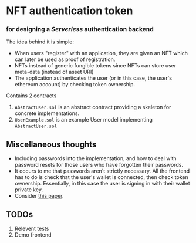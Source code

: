 # NFT authentication token
### for designing a <i>Serverless</i> authentication backend

The idea behind it is simple:
* When users "register" with an application, they are given an NFT which can later be used as proof of registration.
* NFTs instead of generic fungible tokens since NFTs can store user meta-data (instead of asset URI)
* The application authenticates the user (or in this case, the user's ethereum account) by checking token ownership.

Contains 2 contracts
1. `AbstractUser.sol` is an abstract contract providing a skeleton for concrete implementations.
2. `UserExample.sol` is an example User model implementing `AbstractUser.sol`

## Miscellaneous thoughts
* Including passwords into the implementation, and how to deal with password resets for those users who have forgotten their passwords.
* It occurs to me that passwords aren't strictly necessary. All the frontend has to do is check that the user's wallet is connected, then check token ownership. Essentially, in this case the user is signing in with their wallet private key.
* Consider <a href="https://publications.lib.chalmers.se/records/fulltext/256254/256254.pdf">this paper</a>.

## TODOs
1. Relevent tests
2. Demo frontend